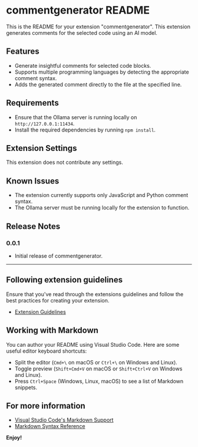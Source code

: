 # commentgenerator README

This is the README for your extension "commentgenerator". This extension generates comments for the selected code using an AI model.

## Features

- Generate insightful comments for selected code blocks.
- Supports multiple programming languages by detecting the appropriate comment syntax.
- Adds the generated comment directly to the file at the specified line.

## Requirements

- Ensure that the Ollama server is running locally on `http://127.0.0.1:11434`.
- Install the required dependencies by running `npm install`.

## Extension Settings

This extension does not contribute any settings.

## Known Issues

- The extension currently supports only JavaScript and Python comment syntax.
- The Ollama server must be running locally for the extension to function.

## Release Notes

### 0.0.1

- Initial release of commentgenerator.

---

## Following extension guidelines

Ensure that you've read through the extensions guidelines and follow the best practices for creating your extension.

* [Extension Guidelines](https://code.visualstudio.com/api/references/extension-guidelines)

## Working with Markdown

You can author your README using Visual Studio Code. Here are some useful editor keyboard shortcuts:

* Split the editor (`Cmd+\` on macOS or `Ctrl+\` on Windows and Linux).
* Toggle preview (`Shift+Cmd+V` on macOS or `Shift+Ctrl+V` on Windows and Linux).
* Press `Ctrl+Space` (Windows, Linux, macOS) to see a list of Markdown snippets.

## For more information

* [Visual Studio Code's Markdown Support](http://code.visualstudio.com/docs/languages/markdown)
* [Markdown Syntax Reference](https://help.github.com/articles/markdown-basics/)

**Enjoy!**